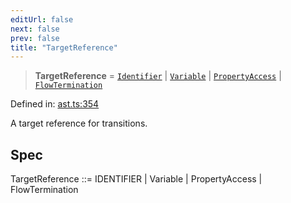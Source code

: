 ```yaml
---
editUrl: false
next: false
prev: false
title: "TargetReference"
---
```


> **TargetReference** = [`Identifier`](/api/ast/interfaces/identifier/) \| [`Variable`](/api/ast/interfaces/variable/) \| [`PropertyAccess`](/api/ast/interfaces/propertyaccess/) \| [`FlowTermination`](/api/ast/interfaces/flowtermination/)

Defined in: [ast.ts:354](https://github.com/rcs-agents/rcs-lang/blob/96f7bb5710555321ae9695be4004d52239e42e7e/packages/ast/src/ast.ts#L354)

A target reference for transitions.

## Spec

TargetReference ::= IDENTIFIER | Variable | PropertyAccess | FlowTermination
